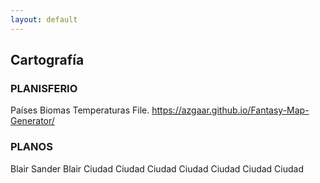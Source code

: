 ```yaml
---
layout: default
---
```


<h2>Cartografía</h2>

<h3>PLANISFERIO</h3>

Países
Biomas
Temperaturas
File. 
https://azgaar.github.io/Fantasy-Map-Generator/

<h3>PLANOS</h3>

Blair Sander
Blair
Ciudad
Ciudad
Ciudad
Ciudad
Ciudad
Ciudad
Ciudad
